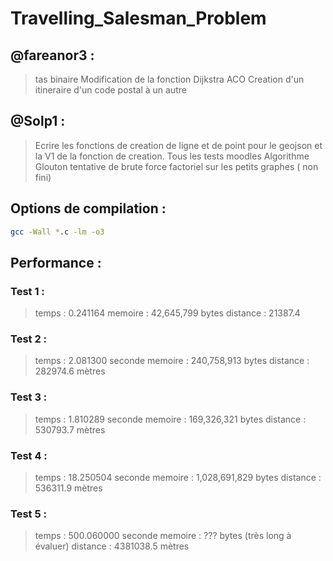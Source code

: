 # Travelling_Salesman_Problem
 

## @fareanor3 : 
> tas binaire 
> Modification de la fonction Dijkstra
> ACO
> Creation d'un itineraire d'un code postal à un autre

## @Solp1 :
> Ecrire les fonctions de creation de ligne et de point pour le geojson et la V1 de la fonction de creation.
> Tous les tests moodles
> Algorithme Glouton
> tentative de brute force factoriel sur les petits graphes ( non fini)

## Options de compilation :
```bash
gcc -Wall *.c -lm -o3
```

## Performance :

### Test 1 :
> temps : 0.241164
> memoire : 42,645,799 bytes
> distance : 21387.4

### Test 2 :
> temps : 2.081300 seconde
> memoire : 240,758,913 bytes
> distance : 282974.6 mètres

### Test 3 :
> temps : 1.810289 seconde
> memoire : 169,326,321 bytes
> distance : 530793.7 mètres

### Test 4 :
> temps : 18.250504 seconde
> memoire : 1,028,691,829 bytes
> distance : 536311.9 mètres

### Test 5 :
> temps : 500.060000 seconde
> memoire : ??? bytes (très long à évaluer)
> distance : 4381038.5 mètres